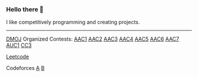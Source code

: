 ### Hello there 👋

I like competitively programming and creating projects.


---

[DMOJ](https://dmoj.ca/user/williamwu277) Organized Contests: [AAC1](https://dmoj.ca/contest/aac1) [AAC2](https://dmoj.ca/contest/aac2) [AAC3](https://dmoj.ca/contest/aac3) [AAC4](https://dmoj.ca/contest/aac4) [AAC5](https://dmoj.ca/contest/aac5) [AAC6](https://dmoj.ca/contest/aac6) [AAC7](https://dmoj.ca/contest/aac7) [AUC1](https://dmoj.ca/contest/auc1) [CC3](https://dmoj.ca/contest/cheerio3)

[Leetcode](https://leetcode.com/u/Williamwu277/)

Codeforces [A](https://codeforces.com/profile/cawwwie) [B](https://codeforces.com/profile/washed)

<!--
**Williamwu277/Williamwu277** is a ✨ _special_ ✨ repository because its `README.md` (this file) appears on your GitHub profile.

Here are some ideas to get you started:

- 🔭 I’m currently working on ...
- 🌱 I’m currently learning ...
- 👯 I’m looking to collaborate on ...
- 🤔 I’m looking for help with ...
- 💬 Ask me about ...
- 📫 How to reach me: ...
- 😄 Pronouns: ...
- ⚡ Fun fact: ...
-->
